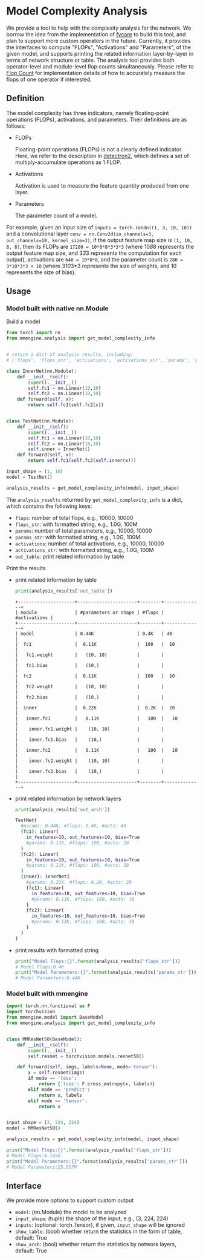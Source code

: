 # Model Complexity Analysis

We provide a tool to help with the complexity analysis for the network. We borrow the idea from the implementation of [fvcore](https://github.com/facebookresearch/fvcore) to build this tool, and plan to support more custom operators in the future. Currently, it provides the interfaces to compute "FLOPs", "Activations" and "Parameters",  of the given model, and supports printing the related information layer-by-layer in terms of network structure or table. The analysis tool provides both operator-level and module-level flop counts simultaneously. Please refer to [Flop Count](https://github.com/facebookresearch/fvcore/blob/main/docs/flop_count.md) for implementation details of how to accurately measure the flops of one operator if interested.

## Definition

The model complexity has three indicators, namely floating-point operations (FLOPs), activations, and parameters. Their definitions are as follows:

- FLOPs

  Floating-point operations (FLOPs) is not a clearly defined indicator. Here, we refer to the description in  [detectron2](https://detectron2.readthedocs.io/en/latest/modules/fvcore.html#fvcore.nn.FlopCountAnalysis), which defines a set of multiply-accumulate operations as 1 FLOP.

- Activations

  Activation is used to measure the feature quantity produced from one layer.

- Parameters

  The parameter count of a model.

For example, given an input size of `inputs = torch.randn((1, 3, 10, 10))` and a convolutional layer `conv = nn.Conv2d(in_channels=3, out_channels=10, kernel_size=3)`, if the output feature map size is `(1, 10, 8, 8)`, then its FLOPs are `17280 = 10*8*8*3*3*3` (where 10*8*8 represents the output feature map size, and 3*3*3 represents the computation for each output), activations are `640 = 10*8*8`, and the parameter count is `280 = 3*10*3*3 + 10` (where 3*10*3\*3 represents the size of weights, and 10 represents the size of bias).

## Usage

### Model built with native nn.Module

Build a model

```python
from torch import nn
from mmengine.analysis import get_model_complexity_info


# return a dict of analysis results, including:
# ['flops', 'flops_str', 'activations', 'activations_str', 'params', 'params_str', 'out_table', 'out_arch']

class InnerNet(nn.Module):
    def __init__(self):
        super().__init__()
        self.fc1 = nn.Linear(10,10)
        self.fc2 = nn.Linear(10,10)
    def forward(self, x):
        return self.fc1(self.fc2(x))


class TestNet(nn.Module):
    def __init__(self):
        super().__init__()
        self.fc1 = nn.Linear(10,10)
        self.fc2 = nn.Linear(10,10)
        self.inner = InnerNet()
    def forward(self, x):
        return self.fc1(self.fc2(self.inner(x)))

input_shape = (1, 10)
model = TestNet()

analysis_results = get_model_complexity_info(model, input_shape)
```

The `analysis_results` returned by `get_model_complexity_info` is a dict, which contains the following keys:

- `flops`: number of total flops, e.g., 10000, 10000
- `flops_str`: with formatted string, e.g., 1.0G, 100M
- `params`: number of total parameters, e.g., 10000, 10000
- `params_str`: with formatted string, e.g., 1.0G, 100M
- `activations`: number of total activations, e.g., 10000, 10000
- `activations_str`: with formatted string, e.g., 1.0G, 100M
- `out_table`: print related information by table

Print the results

- print related information by table

  ```python
  print(analysis_results['out_table'])
  ```

  ```text
  +---------------------+----------------------+--------+--------------+
  | module              | #parameters or shape | #flops | #activations |
  +---------------------+----------------------+--------+--------------+
  | model               | 0.44K                | 0.4K   | 40           |
  |  fc1                |  0.11K               |  100   |  10          |
  |   fc1.weight        |   (10, 10)           |        |              |
  |   fc1.bias          |   (10,)              |        |              |
  |  fc2                |  0.11K               |  100   |  10          |
  |   fc2.weight        |   (10, 10)           |        |              |
  |   fc2.bias          |   (10,)              |        |              |
  |  inner              |  0.22K               |  0.2K  |  20          |
  |   inner.fc1         |   0.11K              |   100  |   10         |
  |    inner.fc1.weight |    (10, 10)          |        |              |
  |    inner.fc1.bias   |    (10,)             |        |              |
  |   inner.fc2         |   0.11K              |   100  |   10         |
  |    inner.fc2.weight |    (10, 10)          |        |              |
  |    inner.fc2.bias   |    (10,)             |        |              |
  +---------------------+----------------------+--------+--------------+
  ```

- print related information by network layers

  ```python
  print(analysis_results['out_arch'])
  ```

  ```bash
  TestNet(
    #params: 0.44K, #flops: 0.4K, #acts: 40
    (fc1): Linear(
      in_features=10, out_features=10, bias=True
      #params: 0.11K, #flops: 100, #acts: 10
    )
    (fc2): Linear(
      in_features=10, out_features=10, bias=True
      #params: 0.11K, #flops: 100, #acts: 10
    )
    (inner): InnerNet(
      #params: 0.22K, #flops: 0.2K, #acts: 20
      (fc1): Linear(
        in_features=10, out_features=10, bias=True
        #params: 0.11K, #flops: 100, #acts: 10
      )
      (fc2): Linear(
        in_features=10, out_features=10, bias=True
        #params: 0.11K, #flops: 100, #acts: 10
      )
    )
  )
  ```

- print results with formatted string

  ```python
  print("Model Flops:{}".format(analysis_results['flops_str']))
  # Model Flops:0.4K
  print("Model Parameters:{}".format(analysis_results['params_str']))
  # Model Parameters:0.44K
  ```

### Model built with mmengine

```python
import torch.nn.functional as F
import torchvision
from mmengine.model import BaseModel
from mmengine.analysis import get_model_complexity_info


class MMResNet50(BaseModel):
    def __init__(self):
        super().__init__()
        self.resnet = torchvision.models.resnet50()

    def forward(self, imgs, labels=None, mode='tensor'):
        x = self.resnet(imgs)
        if mode == 'loss':
            return {'loss': F.cross_entropy(x, labels)}
        elif mode == 'predict':
            return x, labels
        elif mode == 'tensor':
            return x


input_shape = (3, 224, 224)
model = MMResNet50()

analysis_results = get_model_complexity_info(model, input_shape)

print("Model Flops:{}".format(analysis_results['flops_str']))
# Model Flops:4.145G
print("Model Parameters:{}".format(analysis_results['params_str']))
# Model Parameters:25.557M
```

## Interface

We provide more options to support custom output

- `model`: (nn.Module) the model to be analyzed
- `input_shape`: (tuple) the shape of the input, e.g., (3, 224, 224)
- `inputs`: (optional: torch.Tensor), if given, `input_shape` will be ignored
- `show_table`: (bool) whether return the statistics in the form of table, default: True
- `show_arch`: (bool) whether return the statistics by network layers,  default: True
